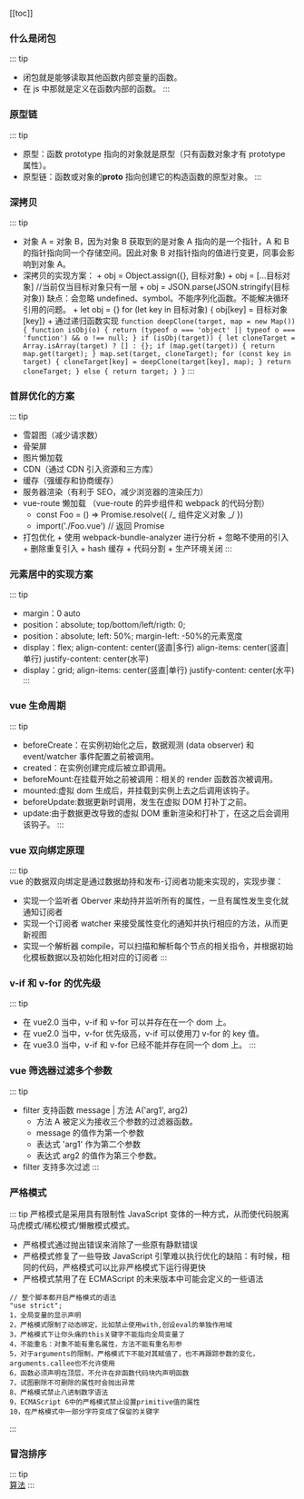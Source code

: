 [[toc]]

### 什么是闭包

::: tip

- 闭包就是能够读取其他函数内部变量的函数。
- 在 js 中那就是定义在函数内部的函数。
  :::

### 原型链

::: tip

- 原型：函数 prototype 指向的对象就是原型（只有函数对象才有 prototype 属性）。
- 原型链：函数或对象的**proto** 指向创建它的构造函数的原型对象。
  :::

### 深拷贝

::: tip

- 对象 A = 对象 B，因为对象 B 获取到的是对象 A 指向的是一个指针，A 和 B 的指针指向同一个存储空间。因此对象 B 对指针指向的值进行变更，同事会影响到对象 A。
- 深拷贝的实现方案： + obj = Object.assign({}, 目标对象) + obj = [...目标对象] //当前仅当目标对象只有一层 + obj = JSON.parse(JSON.stringify(目标对象)) 缺点：会忽略 undefined、symbol。不能序列化函数。不能解决循环引用的问题。 + let obj = {} for (let key in 目标对象) { obj[key] = 目标对象[key]} + 通过递归函数实现
  `function deepClone(target, map = new Map()) { function isObj(o) { return (typeof o === 'object' || typeof o === 'function') && o !== null; } if (isObj(target)) { let cloneTarget = Array.isArray(target) ? [] : {}; if (map.get(target)) { return map.get(target); } map.set(target, cloneTarget); for (const key in target) { cloneTarget[key] = deepClone(target[key], map); } return cloneTarget; } else { return target; } }`
  :::

### 首屏优化的方案

::: tip

- 雪碧图（减少请求数）
- 骨架屏
- 图片懒加载
- CDN（通过 CDN 引入资源和三方库）
- 缓存（强缓存和协商缓存）
- 服务器渲染（有利于 SEO，减少浏览器的渲染压力）
- vue-route 懒加载 （vue-route 的异步组件和 webpack 的代码分割）
  - const Foo = () => Promise.resolve({ /_ 组件定义对象 _/ })
  - import('./Foo.vue') // 返回 Promise
- 打包优化 + 使用 webpack-bundle-analyzer 进行分析 + 忽略不使用的引入 + 删除重复引入 + hash 缓存 + 代码分割 + 生产环境关闭
  :::

### 元素居中的实现方案

::: tip

- margin：0 auto
- position：absolute; top/bottom/left/rigth: 0;
- position：absolute; left: 50%; margin-left: -50%的元素宽度
- display：flex; align-content: center(竖直|多行) align-items: center(竖直|单行) justify-content: center(水平)
- display：grid; align-items: center(竖直|单行) justify-content: center(水平)
  :::

### vue 生命周期

::: tip

- beforeCreate：在实例初始化之后，数据观测 (data observer) 和 event/watcher 事件配置之前被调用。
- created：在实例创建完成后被立即调用。
- beforeMount:在挂载开始之前被调用：相关的 render 函数首次被调用。
- mounted:虚拟 dom 生成后，并挂载到实例上去之后调用该钩子。
- beforeUpdate:数据更新时调用，发生在虚拟 DOM 打补丁之前。
- update:由于数据更改导致的虚拟 DOM 重新渲染和打补丁，在这之后会调用该钩子。
  :::

### vue 双向绑定原理

::: tip  
vue 的数据双向绑定是通过数据劫持和发布-订阅者功能来实现的，实现步骤：

- 实现一个监听者 Oberver 来劫持并监听所有的属性，一旦有属性发生变化就通知订阅者
- 实现一个订阅者 watcher 来接受属性变化的通知并执行相应的方法，从而更新视图
- 实现一个解析器 compile，可以扫描和解析每个节点的相关指令，并根据初始化模板数据以及初始化相对应的订阅者
  :::

### v-if 和 v-for 的优先级

::: tip

- 在 vue2.0 当中，v-if 和 v-for 可以并存在在一个 dom 上。
- 在 vue2.0 当中，v-for 优先级高，v-if 可以使用刀 v-for 的 key 值。
- 在 vue3.0 当中，v-if 和 v-for 已经不能并存在同一个 dom 上。
  :::

### vue 筛选器过滤多个参数

::: tip

- filter 支持函数 message | 方法 A('arg1', arg2)
  - 方法 A 被定义为接收三个参数的过滤器函数。
  - message 的值作为第一个参数
  - 表达式 'arg1' 作为第二个参数
  - 表达式 arg2 的值作为第三个参数。
- filter 支持多次过滤
  :::

### 严格模式

::: tip
严格模式是采用具有限制性 JavaScript 变体的一种方式，从而使代码脱离马虎模式/稀松模式/懒散模式模式。

- 严格模式通过抛出错误来消除了一些原有静默错误
- 严格模式修复了一些导致 JavaScript 引擎难以执行优化的缺陷：有时候，相同的代码，严格模式可以比非严格模式下运行得更快
- 严格模式禁用了在 ECMAScript 的未来版本中可能会定义的一些语法

```
// 整个脚本都开启严格模式的语法
"use strict";
1，全局变量的显示声明
2，严格模式限制了动态绑定，比如禁止使用with,创设eval的单独作用域
3，严格模式下让你头痛的this关键字不能指向全局变量了
4，不能重名：对象不能有重名属性，方法不能有重名形参
5，对于arguments的限制，严格模式下不能对其赋值了，也不再跟踪参数的变化，arguments.callee也不允许使用
6，函数必须声明在顶层，不允许在非函数代码块内声明函数
7，试图删除不可删除的属性时会抛出异常
8，严格模式禁止八进制数字语法
9，ECMAScript 6中的严格模式禁止设置primitive值的属性
10，在严格模式中一部分字符变成了保留的关键字
```

:::

### 冒泡排序

::: tip  
[算法](../../catalog_base/algorithm/index.md#冒泡排序 '算法')
:::
